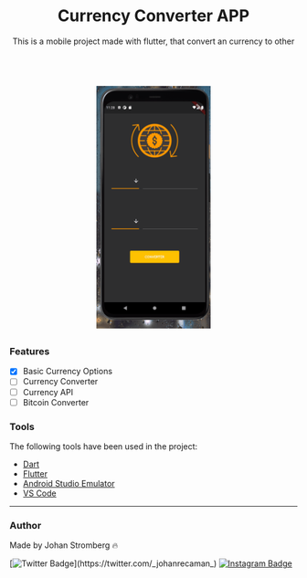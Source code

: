 <h1 align="center">Currency Converter APP</h1>

<p align="center">This is a mobile project made with flutter, that convert an currency to other</p>
<br>


<h1 align="center">
  <img alt="CurrencyConvApp" title="CurrencyConvApp" src="./github/ConvApp.gif" height="425" />

</h1>

### Features

- [x] Basic Currency Options
- [ ] Currency Converter
- [ ] Currency API
- [ ] Bitcoin Converter

### Tools

The following tools have been used in the project:

- [Dart](https://dart.dev/)
- [Flutter](https://flutter.dev)
- [Android Studio Emulator](https://developer.android.com/studio)
- [VS Code](https://code.visualstudio.com)
---

### Author


Made by Johan Stromberg :fire:

[![Twitter Badge](https://img.shields.io/badge/Twitter-1DA1F2?style=for-the-badge&logo=twitter&logoColor=white&link=https://twitter.com/_johanrecaman_)](https://twitter.com/_johanrecaman_)
[![Instagram Badge](https://img.shields.io/badge/-Instagram-%23E4405F?style=for-the-badge&logo=instagram&logoColor=white)](https://instagram.com/_johanrecaman_)

